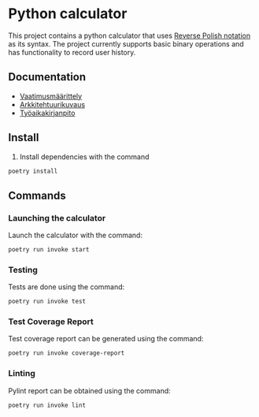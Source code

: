 # Python calculator

This project contains a python calculator that uses [Reverse Polish notation](https://en.wikipedia.org/wiki/Reverse_Polish_notation) as its syntax.
The project currently supports basic binary operations and has functionality to record user history.


## Documentation

- [Vaatimusmäärittely](./dokumentaatio/vaatimusmaarittely.md)
- [Arkkitehtuurikuvaus](./dokumentaatio/arkkitehtuuri.md)
- [Työaikakirjanpito](./dokumentaatio/tuntikirjanpito.md)

## Install
1. Install dependencies with the command

```bash
poetry install
```

## Commands

### Launching the calculator

Launch the calculator with the command:

```bash
poetry run invoke start
```

### Testing

Tests are done using the command:

```bash
poetry run invoke test
```

### Test Coverage Report

Test coverage report can be generated using the command:

```bash
poetry run invoke coverage-report
```

### Linting

Pylint report can be obtained using the command:

```bash
poetry run invoke lint
```
